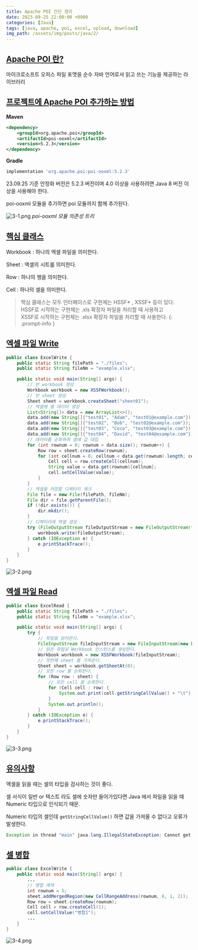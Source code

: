 ```yaml
---
title: Apache POI 간단 정리
date: 2023-09-25 22:00:00 +0900
categories: [Java]
tags: [java, apache, poi, excel, upload, download]
img_path: /assets/img/posts/java/2/
---
```


## **<u>Apache POI 란?</u>**

마이크로소프트 오피스 파일 포맷을 순수 자바 언어로서 읽고 쓰는 기능을 제공하는 라이브러리

## **<u>프로젝트에 Apache POI 추가하는 방법</u>**

**Maven**

```xml
<dependency>
    <groupId>org.apache.poi</groupId>
    <artifactId>poi-ooxml</artifactId>
    <version>5.2.3</version>
</dependency>
```

**Gradle**

```groovy
implementation 'org.apache.poi:poi-ooxml:5.2.3'
```

23.09.25 기준 안정화 버전은 5.2.3 버전이며 4.0 이상을 사용하려면 Java 8 버전 이상을 사용해야 한다.

poi-ooxml 모듈을 추가하면 poi 모듈까지 함께 추가된다.

![3-1.png](3-1.png)
_poi-ooxml 모듈 의존성 트리_

## **<u>핵심 클래스</u>**

Workbook
: 하나의 엑셀 파일을 의미한다.

Sheet
: 엑셀의 시트를 의미한다.

Row
: 하나의 행을 의미한다.

Cell
: 하나의 셀을 의미한다.

> 핵심 클래스는 모두 인터페이스로 구현체는 HSSF* , XSSF* 등이 있다.  
HSSF로 시작하는 구현체는 .xls 확장자 파일을 처리할 때 사용하고  
XSSF로 시작하는 구현체는 .xlsx 확장자 파일을 처리할 때 사용한다.
{: .prompt-info }

## **<u>엑셀 파일 Write</u>**

```java
public class ExcelWrite {
    public static String filePath = "./files";
    public static String fileNm = "example.xlsx";

    public static void main(String[] args) {
        // 빈 workbook 생성
        Workbook workbook = new XSSFWorkbook();
        // 빈 sheet 생성
        Sheet sheet = workbook.createSheet("sheet01");
        // 엑셀에 쓸 데이터 생성
        List<String[]> data = new ArrayList<>();
        data.add(new String[]{"test01", "Adam", "test01@example.com"});
        data.add(new String[]{"test02", "Bob", "test02@example.com"});
        data.add(new String[]{"test03", "Coco", "test03@example.com"});
        data.add(new String[]{"test04", "David", "test04@example.com"});
        // 데이터를 순회하며 셀에 값 대입
        for (int rownum = 0; rownum < data.size(); rownum++) {
            Row row = sheet.createRow(rownum);
            for (int cellnum = 0; cellnum < data.get(rownum).length; cellnum++) {
                Cell cell = row.createCell(cellnum);
                String value = data.get(rownum)[cellnum];
                cell.setCellValue(value);
            }
        }
        // 엑셀을 저장할 디렉터리 체크
        File file = new File(filePath, fileNm);
        File dir = file.getParentFile();
        if (!dir.exists()) {
            dir.mkdir();
        }
        // 디렉터리에 엑셀 생성
        try (FileOutputStream fileOutputStream = new FileOutputStream(file)) {
            workbook.write(fileOutputStream);
        } catch (IOException e) {
            e.printStackTrace();
        }
    }
}
```

![3-2.png](3-2.png)

## **<u>엑셀 파일 Read</u>**

```java
public class ExcelRead {
    public static String filePath = "./files";
    public static String fileNm = "example.xlsx";

    public static void main(String[] args) {
        try {
            // 파일을 읽어온다.
            FileInputStream fileInputStream = new FileInputStream(new File(filePath, fileNm));
            // 읽은 파일로 Workbook 인스턴스를 생성한다.
            Workbook workbook = new XSSFWorkbook(fileInputStream);
            // 첫번째 sheet 를 가져온다.
            Sheet sheet = workbook.getSheetAt(0);
            // 모든 row 를 순회한다.
            for (Row row : sheet) {
                // 모든 cell 을 순회한다.
                for (Cell cell : row) {
                    System.out.print(cell.getStringCellValue() + "\t");
                }
                System.out.println();
            }
        } catch (IOException e) {
            e.printStackTrace();
        }
    }
}
```

![3-3.png](3-3.png)

## **<u>유의사항</u>**

엑셀을 읽을 때는 셀의 타입을 검사하는 것이 좋다.

셀 서식이 일반 or 텍스트 라도 셀에 숫자만 들어가있다면 Java 에서 파일을 읽을 때 Numeric 타입으로 인식되기 때문.

Numeric 타입의 셀인데 `getStringCellValue()` 하면 값을 가져올 수 없다고 오류가 발생한다.

```java
Exception in thread "main" java.lang.IllegalStateException: Cannot get a STRING value from a NUMERIC cell
```

## **<u>셀 병합</u>**

```java
public class ExcelWrite {
    public static void main(String[] args) {
        ...
        // 병합 예제
        int rownum = 5;
        sheet.addMergedRegion(new CellRangeAddress(rownum, 6, 1, 2));  // firstRow, lastRow, firstCol, lastCol
        Row row = sheet.createRow(rownum);
        Cell cell = row.createCell(1);
        cell.setCellValue("병합1");
        ...
    }
}
```

![3-4.png](3-4.png)